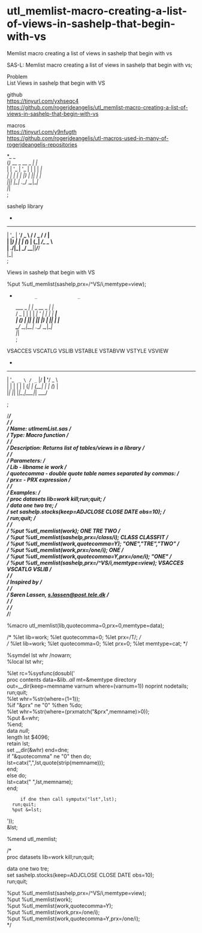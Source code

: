 # utl_memlist-macro-creating-a-list-of-views-in-sashelp-that-begin-with-vs
Memlist macro creating a list of views in sashelp that begin with vs

SAS-L: Memlist macro creating a list of views in sashelp that begin with vs;                                                         
                                                                                                                                     
Problem                                                                                                                              
    List Views in sashelp that begin with VS                                                                                         
                                                                                                                                     
github                                                                                                                               
https://tinyurl.com/yxhseqc4                                                                                                         
https://github.com/rogerjdeangelis/utl_memlist-macro-creating-a-list-of-views-in-sashelp-that-begin-with-vs                          
                                                                                                                                     
                                                                                                                                     
macros                                                                                                                               
https://tinyurl.com/y9nfugth                                                                                                         
https://github.com/rogerjdeangelis/utl-macros-used-in-many-of-rogerjdeangelis-repositories                                           
                                                                                                                                     
                                                                                                                                     
*_                   _                                                                                                               
(_)_ __  _ __  _   _| |_                                                                                                             
| | '_ \| '_ \| | | | __|                                                                                                            
| | | | | |_) | |_| | |_                                                                                                             
|_|_| |_| .__/ \__,_|\__|                                                                                                            
        |_|                                                                                                                          
;                                                                                                                                    
                                                                                                                                     
 sashelp library                                                                                                                     
                                                                                                                                     
*                                                                                                                                    
 _ __  _ __ ___   ___ ___  ___ ___                                                                                                   
| '_ \| '__/ _ \ / __/ _ \/ __/ __|                                                                                                  
| |_) | | | (_) | (_|  __/\__ \__ \                                                                                                  
| .__/|_|  \___/ \___\___||___/___/                                                                                                  
|_|                                                                                                                                  
;                                                                                                                                    
                                                                                                                                     
Views in sashelp that begin with VS                                                                                                  
                                                                                                                                     
%put %utl_memlist(sashelp,prx=/^VS/i,memtype=view);                                                                                  
                                                                                                                                     
                                                                                                                                     
*            _               _                                                                                                       
  ___  _   _| |_ _ __  _   _| |_                                                                                                     
 / _ \| | | | __| '_ \| | | | __|                                                                                                    
| (_) | |_| | |_| |_) | |_| | |_                                                                                                     
 \___/ \__,_|\__| .__/ \__,_|\__|                                                                                                    
                |_|                                                                                                                  
;                                                                                                                                    
                                                                                                                                     
VSACCES VSCATLG VSLIB VSTABLE VSTABVW VSTYLE VSVIEW                                                                                  
                                                                                                                                     
                                                                                                                                     
*                                                                                                                                    
 _ __ ___   __ _  ___ _ __ ___                                                                                                       
| '_ ` _ \ / _` |/ __| '__/ _ \                                                                                                      
| | | | | | (_| | (__| | | (_) |                                                                                                     
|_| |_| |_|\__,_|\___|_|  \___/                                                                                                      
                                                                                                                                     
;                                                                                                                                    
                                                                                                                                     
                                                                                                                                     
/******************************************************************************************/                                         
/*                                                                                        */                                         
/*         Name: utlmemList.sas                                                           */                                         
/*         Type: Macro function                                                           */                                         
/*                                                                                        */                                         
/*   Description: Returns list of tables/views in a library                               */                                         
/*                                                                                        */                                         
/*   Parameters:                                                                          */                                         
/*           Lib           - libname  ie work                                             */                                         
/*           quotecomma    - double quote table names separated by commas:                */                                         
/*           prx=          - PRX expression                                               */                                         
/*                                                                                        */                                         
/*   Examples:                                                                            */                                         
/*           proc datasets lib=work kill;run;quit;                                        */                                         
/*           data one two tre;                                                            */                                         
/*             set sashelp.stocks(keep=ADJCLOSE CLOSE DATE obs=10);                       */                                         
/*           run;quit;                                                                    */                                         
/*                                                                                        */                                         
/*           %put %utl_memlist(work);                            ONE TRE TWO              */                                         
/*           %put %utl_memlist(sashelp,prx=/class/i);            CLASS CLASSFIT           */                                         
/*           %put %utl_memlist(work,quotecomma=Y);               "ONE","TRE","TWO"        */                                         
/*           %put %utl_memlist(work,prx=/one/i);                 ONE                      */                                         
/*           %put %utl_memlist(work,quotecomma=Y,prx=/one/i);    "ONE"                    */                                         
/*           %put %utl_memlist(sashelp,prx=/^VS/i,memtype=view); VSACCES VSCATLG VSLIB    */                                         
/*                                                                                        */                                         
/*  Inspired by                                                                           */                                         
/*                                                                                        */                                         
/*  Søren Lassen, s.lassen@post.tele.dk                                                   */                                         
/*                                                                                        */                                         
/*                                                                                        */                                         
/******************************************************************************************/                                         
                                                                                                                                     
%macro utl_memlist(lib,quotecomma=0,prx=0,memtype=data);                                                                             
                                                                                                                                     
  /* %let lib=work; %let quotecomma=0; %let prx=/T/;  */                                                                             
  /* %let lib=work; %let quotecomma=0; %let prx=0;  %let memtype=cat; */                                                             
                                                                                                                                     
   %symdel lst whr /nowarn;                                                                                                          
   %local lst whr;                                                                                                                   
                                                                                                                                     
   %let rc=%sysfunc(dosubl('                                                                                                         
      proc contents data=&lib.._all_ mt=&memtype directory                                                                           
           out=__dir(keep=memname varnum where=(varnum=1)) noprint nodetails;                                                        
      run;quit;                                                                                                                      
      %let whr=%str(where=(1=1));                                                                                                    
      %if "&prx" ne "0" %then %do;                                                                                                   
          %let whr=%str(where=(prxmatch("&prx",memname)>0));                                                                         
          %put &=whr;                                                                                                                
      %end;                                                                                                                          
      data _null_;                                                                                                                   
         length lst $4096;                                                                                                           
         retain lst;                                                                                                                 
         set __dir(&whr) end=dne;                                                                                                    
         if "&quotecomma" ne "0" then do;                                                                                            
            lst=catx(",",lst,quote(strip(memname)));                                                                                 
         end;                                                                                                                        
         else do;                                                                                                                    
            lst=catx(" ",lst,memname);                                                                                               
         end;                                                                                                                        
                                                                                                                                     
         if dne then call symputx("lst",lst);                                                                                        
      run;quit;                                                                                                                      
      %put &=lst;                                                                                                                    
  '));                                                                                                                               
   &lst;                                                                                                                             
                                                                                                                                     
%mend utl_memlist;                                                                                                                   
                                                                                                                                     
/*                                                                                                                                   
proc datasets lib=work kill;run;quit;                                                                                                
                                                                                                                                     
data one two tre;                                                                                                                    
   set sashelp.stocks(keep=ADJCLOSE CLOSE DATE obs=10);                                                                              
run;quit;                                                                                                                            
                                                                                                                                     
%put %utl_memlist(sashelp,prx=/^VS/i,memtype=view);                                                                                  
%put %utl_memlist(work);                                                                                                             
%put %utl_memlist(work,quotecomma=Y);                                                                                                
%put %utl_memlist(work,prx=/one/i);                                                                                                  
%put %utl_memlist(work,quotecomma=Y,prx=/one/i);                                                                                     
*/                                                                                                                                   
                                                                                                                                     
                                                                                                                                     
